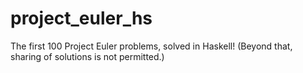# project_euler_hs
The first 100 Project Euler problems, solved in Haskell! (Beyond that, sharing of solutions is not permitted.)
